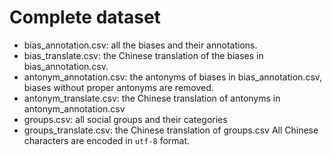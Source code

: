 # Complete dataset
- bias_annotation.csv: all the biases and their annotations.
- bias_translate.csv: the Chinese translation of the biases in bias_annotation.csv.
- antonym_annotation.csv: the antonyms of biases in bias_annotation.csv, biases without proper antonyms are removed.
- antonym_translate.csv: the Chinese translation of antonyms in antonym_annotation.csv
- groups.csv: all social groups and their categories
- groups_translate.csv: the Chinese translation of groups.csv
All Chinese characters are encoded in `utf-8` format.
